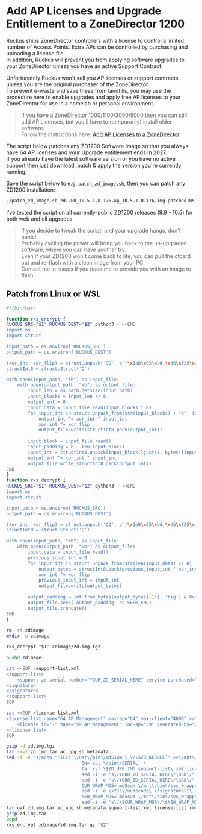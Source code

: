 # Add AP Licenses and Upgrade Entitlement to a ZoneDirector 1200

Ruckus ships ZoneDirector controllers with a license to control a limited number of Access Points. Extra APs can be controlled by purchasing and uploading a license file.  
In addition, Ruckus will prevent you from applying software upgrades to your ZoneDirector unless you have an active Support Contract.

Unfortunately Ruckus won't sell you AP licenses or support contracts unless you are the original purchaser of the ZoneDirector.   
To prevent e-waste and save these from landfills, you may use the procedure here to enable upgrades and apply free AP licenses to your ZoneDirector for use in a homelab or personal environment.

>If you have a ZoneDirector 1000/1100/3000/5000 then you can still add AP Licenses, but you'll have to (temporarily) install older software.  
>Follow the instructions here: [Add AP Licenses to a ZoneDirector](ZDAddLicenses.md)

The script below patches any ZD1200 Software Image so that you always have 64 AP licenses and your Upgrade entitlement ends in 2027.  
If you already have the latest software version or you have no active support then just download, patch & apply the version you're currently running.

Save the script below to e.g. `patch_zd_image.sh`, then you can patch any ZD1200 installation:-
```bash
./patch_zd_image.sh zd1200_10.5.1.0.176.ap_10.5.1.0.176.img patched1051.img
```

I've tested the script on all currently-public ZD1200 releases (9.9 - 10.5) for both web and cli upgrades.

>If you decide to tweak the script, and your upgrade hangs, don't panic!  
>Probably cycling the power will bring you back to the un-upgraded software, where you can have another try.  
>Even if your ZD1200 won't come back to life, you can pull the cfcard out and re-flash with a clean image from your PC.  
>Contact me in Issues if you need me to provide you with an image to flash.

## Patch from Linux or WSL

```bash
#!/bin/bash

function rks_encrypt {
RUCKUS_SRC="$1" RUCKUS_DEST="$2" python3 - <<END
import os
import struct

input_path = os.environ['RUCKUS_SRC']
output_path = os.environ['RUCKUS_DEST']

(xor_int, xor_flip) = struct.unpack('QQ', b')\x1aB\x05\xbd,\xd6\xf25\xad\xb8\xe0?T\xc58')
structInt8 = struct.Struct('Q')

with open(input_path, "rb") as input_file:
    with open(output_path, "wb") as output_file:
        input_len = os.path.getsize(input_path)
        input_blocks = input_len // 8
        output_int = 0
        input_data = input_file.read(input_blocks * 8)
        for input_int in struct.unpack_from(str(input_blocks) + "Q", input_data):
            output_int ^= xor_int ^ input_int
            xor_int ^= xor_flip
            output_file.write(structInt8.pack(output_int))
        
        input_block = input_file.read()
        input_padding = 8 - len(input_block)
        input_int = structInt8.unpack(input_block.ljust(8, bytes([input_padding | input_padding << 4])))[0]
        output_int ^= xor_int ^ input_int
        output_file.write(structInt8.pack(output_int))
END
}
function rks_decrypt {
RUCKUS_SRC="$1" RUCKUS_DEST="$2" python3 - <<END
import os
import struct

input_path = os.environ['RUCKUS_SRC']
output_path = os.environ['RUCKUS_DEST']

(xor_int, xor_flip) = struct.unpack('QQ', b')\x1aB\x05\xbd,\xd6\xf25\xad\xb8\xe0?T\xc58')
structInt8 = struct.Struct('Q')

with open(input_path, "rb") as input_file:
    with open(output_path, "wb") as output_file:
        input_data = input_file.read()
        previous_input_int = 0
        for input_int in struct.unpack_from(str(len(input_data) // 8) + "Q", input_data):
            output_bytes = structInt8.pack(previous_input_int ^ xor_int ^ input_int)
            xor_int ^= xor_flip
            previous_input_int = input_int
            output_file.write(output_bytes)
        
        output_padding = int.from_bytes(output_bytes[-1:], 'big') & 0xf
        output_file.seek(-output_padding, os.SEEK_END)
        output_file.truncate()
END
}

rm -rf zdimage
mkdir -p zdimage

rks_decrypt "$1" zdimage/zd.img.tgz

pushd zdimage

cat <<EOF >support-list.xml
<support-list>
	<support zd-serial-number="YOUR_ZD_SERIAL_HERE" service-purchased="904" date-start="1659801540" date-end="1817135940" ap-support-number="licensed" DELETABLE="false"></support>
<signature>
</signature>
</support-list>
EOF

cat <<EOF >license-list.xml
<license-list name="64 AP Management" max-ap="64" max-client="4000" value="0x0000000f" urlfiltering-ap-license="0">
    <license id="1" name="59 AP Management" inc-ap="59" generated-by="264556" serial-number="YOUR_ZD_SERIAL_HERE" status="0" detail="" />
</license-list>
EOF

gzip -d zd.img.tgz
tar -xvf zd.img.tar ac_upg.sh metadata
sed -i -e 's/echo "FILE:`\/usr\/bin\/md5sum \.\/\$ZD_KERNEL`" >>\/mnt\/file_list\.txt/echo "FILE:`\/usr\/bin\/md5sum \.\/\$ZD_KERNEL`" >>\/mnt\/file_list\.txt \
                            SN=`cat \/bin\/SERIAL` \
                            tar xvf \$ZD_UPG_IMG support-list\.xml license-list\.xml -C \/mnt\/etc\/persistent-scripts \
                            sed -i -e "s\/YOUR_ZD_SERIAL_HERE\/\$SN\/" \/mnt\/etc\/persistent-scripts\/support-list\.xml \
                            sed -i -e "s\/YOUR_ZD_SERIAL_HERE\/\$SN\/" \/mnt\/etc\/persistent-scripts\/license-list\.xml \
                            CUR_WRAP_MD5=`md5sum \/mnt\/bin\/sys_wrapper\.sh | cut -d\x27 \x27 -f1` \
                            sed -i -e \x27s\/uudecode\.\*signature\\\.ud\.\*signature\\\.tmp\.\*\/cat \\\/etc\\\/persistent-scripts\\\/support-list\\\.xml > support\\n        cat \\\/etc\\\/persistent-scripts\\\/license-list\\\.xml >\\\/etc\\\/airespider\\\/license-list\\\.xml\/\x27 -e \x27s\/openssl\.\*dgst \.\*verify \.\*signature\\\.ud \.\*support\\\.tmp\/true\/\x27 \/mnt\/bin\/sys_wrapper\.sh \
                            NEW_WRAP_MD5=`md5sum \/mnt\/bin\/sys_wrapper\.sh | cut -d\x27 \x27 -f1` \
                            sed -i -e "s\/\$CUR_WRAP_MD5\/\$NEW_WRAP_MD5\/" \/file_list\.txt/' ac_upg.sh
tar uvf zd.img.tar ac_upg.sh metadata support-list.xml license-list.xml
gzip zd.img.tar
popd
rks_encrypt zdimage/zd.img.tar.gz "$2"
```
